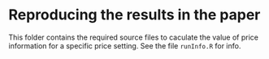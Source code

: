 # Reproducing the results in the paper

This folder contains the required source files to caculate the value of price information for a specific price setting. See the file `runInfo.R` for info. 
